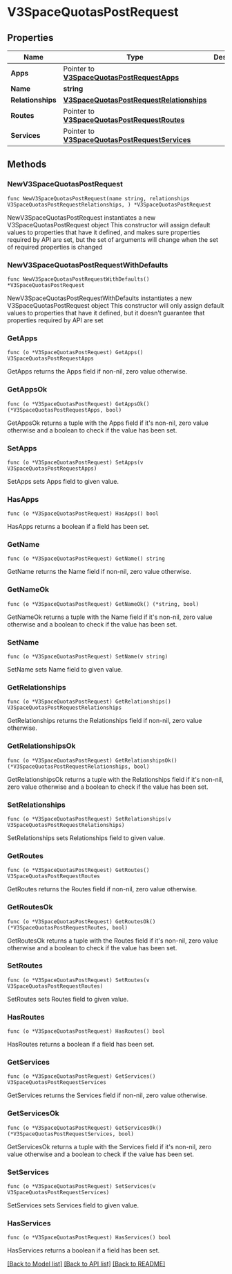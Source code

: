 # V3SpaceQuotasPostRequest

## Properties

Name | Type | Description | Notes
------------ | ------------- | ------------- | -------------
**Apps** | Pointer to [**V3SpaceQuotasPostRequestApps**](V3SpaceQuotasPostRequestApps.md) |  | [optional] 
**Name** | **string** |  | 
**Relationships** | [**V3SpaceQuotasPostRequestRelationships**](V3SpaceQuotasPostRequestRelationships.md) |  | 
**Routes** | Pointer to [**V3SpaceQuotasPostRequestRoutes**](V3SpaceQuotasPostRequestRoutes.md) |  | [optional] 
**Services** | Pointer to [**V3SpaceQuotasPostRequestServices**](V3SpaceQuotasPostRequestServices.md) |  | [optional] 

## Methods

### NewV3SpaceQuotasPostRequest

`func NewV3SpaceQuotasPostRequest(name string, relationships V3SpaceQuotasPostRequestRelationships, ) *V3SpaceQuotasPostRequest`

NewV3SpaceQuotasPostRequest instantiates a new V3SpaceQuotasPostRequest object
This constructor will assign default values to properties that have it defined,
and makes sure properties required by API are set, but the set of arguments
will change when the set of required properties is changed

### NewV3SpaceQuotasPostRequestWithDefaults

`func NewV3SpaceQuotasPostRequestWithDefaults() *V3SpaceQuotasPostRequest`

NewV3SpaceQuotasPostRequestWithDefaults instantiates a new V3SpaceQuotasPostRequest object
This constructor will only assign default values to properties that have it defined,
but it doesn't guarantee that properties required by API are set

### GetApps

`func (o *V3SpaceQuotasPostRequest) GetApps() V3SpaceQuotasPostRequestApps`

GetApps returns the Apps field if non-nil, zero value otherwise.

### GetAppsOk

`func (o *V3SpaceQuotasPostRequest) GetAppsOk() (*V3SpaceQuotasPostRequestApps, bool)`

GetAppsOk returns a tuple with the Apps field if it's non-nil, zero value otherwise
and a boolean to check if the value has been set.

### SetApps

`func (o *V3SpaceQuotasPostRequest) SetApps(v V3SpaceQuotasPostRequestApps)`

SetApps sets Apps field to given value.

### HasApps

`func (o *V3SpaceQuotasPostRequest) HasApps() bool`

HasApps returns a boolean if a field has been set.

### GetName

`func (o *V3SpaceQuotasPostRequest) GetName() string`

GetName returns the Name field if non-nil, zero value otherwise.

### GetNameOk

`func (o *V3SpaceQuotasPostRequest) GetNameOk() (*string, bool)`

GetNameOk returns a tuple with the Name field if it's non-nil, zero value otherwise
and a boolean to check if the value has been set.

### SetName

`func (o *V3SpaceQuotasPostRequest) SetName(v string)`

SetName sets Name field to given value.


### GetRelationships

`func (o *V3SpaceQuotasPostRequest) GetRelationships() V3SpaceQuotasPostRequestRelationships`

GetRelationships returns the Relationships field if non-nil, zero value otherwise.

### GetRelationshipsOk

`func (o *V3SpaceQuotasPostRequest) GetRelationshipsOk() (*V3SpaceQuotasPostRequestRelationships, bool)`

GetRelationshipsOk returns a tuple with the Relationships field if it's non-nil, zero value otherwise
and a boolean to check if the value has been set.

### SetRelationships

`func (o *V3SpaceQuotasPostRequest) SetRelationships(v V3SpaceQuotasPostRequestRelationships)`

SetRelationships sets Relationships field to given value.


### GetRoutes

`func (o *V3SpaceQuotasPostRequest) GetRoutes() V3SpaceQuotasPostRequestRoutes`

GetRoutes returns the Routes field if non-nil, zero value otherwise.

### GetRoutesOk

`func (o *V3SpaceQuotasPostRequest) GetRoutesOk() (*V3SpaceQuotasPostRequestRoutes, bool)`

GetRoutesOk returns a tuple with the Routes field if it's non-nil, zero value otherwise
and a boolean to check if the value has been set.

### SetRoutes

`func (o *V3SpaceQuotasPostRequest) SetRoutes(v V3SpaceQuotasPostRequestRoutes)`

SetRoutes sets Routes field to given value.

### HasRoutes

`func (o *V3SpaceQuotasPostRequest) HasRoutes() bool`

HasRoutes returns a boolean if a field has been set.

### GetServices

`func (o *V3SpaceQuotasPostRequest) GetServices() V3SpaceQuotasPostRequestServices`

GetServices returns the Services field if non-nil, zero value otherwise.

### GetServicesOk

`func (o *V3SpaceQuotasPostRequest) GetServicesOk() (*V3SpaceQuotasPostRequestServices, bool)`

GetServicesOk returns a tuple with the Services field if it's non-nil, zero value otherwise
and a boolean to check if the value has been set.

### SetServices

`func (o *V3SpaceQuotasPostRequest) SetServices(v V3SpaceQuotasPostRequestServices)`

SetServices sets Services field to given value.

### HasServices

`func (o *V3SpaceQuotasPostRequest) HasServices() bool`

HasServices returns a boolean if a field has been set.


[[Back to Model list]](../README.md#documentation-for-models) [[Back to API list]](../README.md#documentation-for-api-endpoints) [[Back to README]](../README.md)


